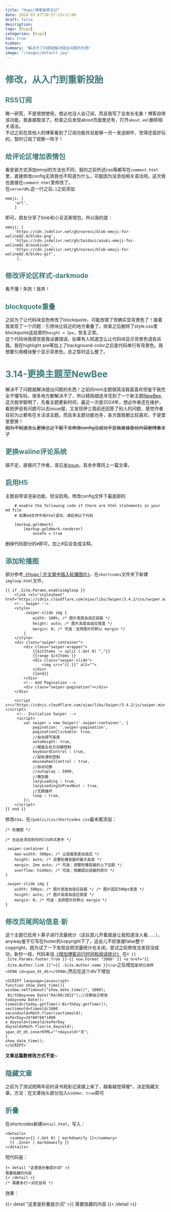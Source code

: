 ```yaml
---
title: "Hugo|博客装修日记"
date: 2024-03-07T20:57:13+11:00
draft: false
description: 
tags: [hugo]
categories: [hugo]
toc: true
hidden: 
Summary: "解决不了问题就解决提出问题的东西"
image: "/images/default.jpg"
---
```


# <font color=#417D7A>修改，从入门到重新投胎</font>

## <font color=#417D7A>RSS订阅</font>
略一研究，不是很想使用，想必也没人会订阅，而且我写了会发长毛象！博客自带该功能，我直接取消了。检查之后发现about页面里还有，打开<code>about.xml</code>删除相关语法。  
不过之前在其他人的博客看到了订阅功能并且能够一月一发送邮件，觉得还蛮好玩的，暂时订阅了观察一阵子！

## <font color=#417D7A>给评论区增加表情包</font>
看安装方式添加emoji的方法也不同，我的之前所述css等都写在`comment.html`里，直接修改config无效我也不知道为什么，可能因为没添加相关语法吧。这次我也直接在`comment.html`里修改了。  
在`serverURL`这一行之后、`]`之前添加  
```
emoji: [
    'url',
    ]
```
即可，朋友分享了blob和小豆泥表情包，所以我的是：
```
emoji: [
    'https://cdn.jsdelivr.net/gh/norevi/blob-emoji-for-waline@2.0/blobs-png',
    'https://cdn.jsdelivr.net/gh/Saidosi/azuki-emoji-for-waline@1.0/azukisan',
    'https://cdn.jsdelivr.net/gh/norevi/blob-emoji-for-waline@2.0/blobs-gif',
     ],
```
## <font color=#417D7A>修改评论区样式-darkmode</font>
看不懂！失败！放弃！

## <font color=#417D7A>blockquote重叠</font>
之前为了让代码块显色修改了blockquote，可能改错了但确实显背景色了！接着我发现了一个问题：引用块比较近的地方重叠了。排查之后删除了style.css里blockquote这段里的`height = 2px`，恢复正常。  
这个代码块我感觉是我设置错误，如果有人知道怎么让代码块显示背景色请告诉我。我在highlight pre等加上了background-color之后是代码单行有背景色，我想要引用模块整个显示背景色。总之暂时这么整了。  

# <font color=#417D7A>3.14-更换主题至NewBee</font>
解决不了问题就解决提出问题的东西！之前的mini主题很简洁我蛮喜欢但鉴于我完全不懂写码，很多地方都解决不了，所以精挑细选寻觅到了一个新主题[NewBee](https://github.com/xioyito/NewBee),这次我学聪明了，先看主题更新时间，最近一次是2024年，想必作者还在维护，看到伊说有问题可以去issue提，又发现伊三周前还回答了别人的问题，感觉作者目前为止都有在关注该主题。而且本主题功能也多，各方面我都比较喜欢，于是堂堂更换！  
~~因为不知道怎么更换总之下载下来修改config没成功于是我直接备份内容删博重来了~~  

## <font color=#417D7A>更换waline评论系统</font>
搞不定，直接问了作者，请见[本issue](https://github.com/xioyito/NewBee/issues/30)。其余步骤同上一篇文章。

## <font color=#417D7A>启用H5</font>
主题自带该渲染功能，但没启用。修改config文件下最底部的
```
    # enable the following code if there are html statements in your md file
    # 如果md文件中有html语句，请启用以下代码

    [markup.goldmark]
        [markup.goldmark.renderer]
            unsafe = true
```
删掉代码部分的`#`即可，加上#后会变成注释。

## <font color=#417D7A>添加轮播图</font>
部分参考[《Hugo | 在文章中插入轮播图片》](https://mantyke.icu/posts/2021/cf2cf0fb/)，在`shortcodes`文件夹下新建`imgloop.html`文件，
```
{{ if .Site.Params.enableimgloop }}
    <link rel="stylesheet" href="https://cdnjs.cloudflare.com/ajax/libs/Swiper/3.4.2/css/swiper.min.css">
    <!-- Swiper -->
    <style>
        .swiper-slide img {
            width: 100%; /* 图片宽度自适应容器 */
            height: auto; /* 图片高度自适应宽度 */
            margin: 0; /* 可选：去除图片的默认 margin */
        }
    </style>
    <div class="swiper-container">
        <div class="swiper-wrapper">
            {{$itItems := split (.Get 0) ","}}
            {{range $itItems }}
            <div class="swiper-slide">
                <img src="{{.}}" alt="">
            </div>
            {{end}}
        </div>
        <!-- Add Pagination -->
        <div class="swiper-pagination"></div>
    </div>

    <script src="https://cdnjs.cloudflare.com/ajax/libs/Swiper/3.4.2/js/swiper.min.js"></script>
     <!-- Initialize Swiper -->
     <script>
        var swiper = new Swiper('.swiper-container', {
            pagination: '.swiper-pagination',
            paginationClickable: true,
            //自动调节高度
            autoHeight: true,
            //键盘左右方向键控制
            keyboardControl : true,
            //鼠标滑轮控制
            mousewheelControl : true,
            //自动切换
            //autoplay : 5000,
            //懒加载
            lazyLoading : true,
            lazyLoadingInPrevNext : true,
            //无限循环
            loop : true,
        });
    </script>
{{ end }}
```

修改css，在`/public/css/shortcodes.css`最末尾添加：
```
/* 轮播图 */

/* 在此处添加到你的CSS样式表中 */

.swiper-container {
    max-width: 500px; /* 让容器宽度自适应 */
    height: auto; /* 设置轮播容器的最大高度 */
    margin: 2em auto; /* 可选：调整轮播容器的上下边距 */
    overflow: hidden; /* 可选：隐藏超出容器的部分 */
}

.swiper-slide img {
    width: 500px; /* 图片宽度自适应容器 */ /* 图片固定500px宽度 */
    height: auto; /* 图片高度自适应宽度 */
    margin: 0; /* 可选：去除图片的默认 margin */
}
```

## <font color=#417D7A>修改页尾网站信息·新</font>
这个主题已启用卜算子进行流量统计（这玩意儿开着就是让我知道没人看……），anyway鉴于它写在footer的copyright下了，这会儿不好直接false整个copyright，因为试了一下发现会把流量统计也关闭。尝试之前修改法发现没成功，新抄一段，代码来自[《增加博客运行时间和阅读统计》](https://www.10101.io/2018/09/16/Blog_2)
在`© {{ .Site.Params.footer.from }}-{{ now.Format "2006" }} <a href="{{ .Site.Author.link }}">{{ .Site.Author.name }}</a>`之后增加`星球已自转 <SPAN id=span_dt_dt></SPAN>`,然后在这个div下增加
```
<SCRIPT language=javascript>
function show_date_time(){
window.setTimeout("show_date_time()", 1000);
 BirthDay=new Date("04/08/2022");//日期自己修改
today=new Date();
timeold=(today.getTime()-BirthDay.getTime());
sectimeold=timeold/1000
secondsold=Math.floor(sectimeold);
msPerDay=24*60*60*1000
e_daysold=timeold/msPerDay
daysold=Math.floor(e_daysold);
span_dt_dt.innerHTML=""+daysold+"天";
}
show_date_time();
</SCRIPT>
```

**文章总篇数修改方式不变~**

## <font color=#417D7A>隐藏文章</font>
之前为了测试把两年前的读书观影记录摆上来了，越看越觉得傻*，决定隐藏文章。方法：在文章抬头部分加入`hidden: true`即可

## <font color=#417D7A>折叠</font>
在shortcodes新建`detail.html`，写入：
```
<details>
  <summary>{{ (.Get 0) | markdownify }}</summary>
  {{ .Inner | markdownify }}
</details>
```
短代码是：

<pre><code>{< detail "这里是折叠提示词" >}
需要隐藏的内容
{< /detail >}   
/* 需要多打一对花括号 */
</code></pre>

效果：  

{{< detail "这里是折叠提示词" >}}
需要隐藏的内容
{{< /detail >}}

